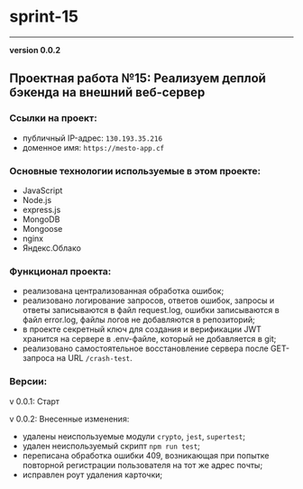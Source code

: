 # sprint-15
______________________
__version 0.0.2__

## Проектная работа №15: Реализуем деплой бэкенда на внешний веб-сервер

### Ссылки на проект:

- публичный IP-адрес: `130.193.35.216`
- доменное имя: `https://mesto-app.cf`

### Основные технологии используемые в этом проекте:

- JavaScript
- Node.js
- express.js
- MongoDB
- Mongoose
- nginx
- Яндекс.Облако

### Функционал проекта:

- реализована централизованная обработка ошибок;
- реализовано логирование запросов, ответов ошибок, запросы и ответы записываются в файл request.log, ошибки записываются в файл error.log, файлы логов не добавляются в репозиторий;
- в проекте секретный ключ для создания и верификации JWT хранится на сервере в .env-файле, который не добавляется в git;
- реализовано самостоятельное восстановление сервера после GET-запроса на URL `/crash-test`.

### Версии:

v 0.0.1: Старт

v 0.0.2: Внесенные изменения:

- удалены неиспользуемые модули `crypto`, `jest`, `supertest`; 
- удален неиспользуемый скрипт `npm run test`;
- переписана обработка ошибки 409, возникающая при попытке повторной регистрации пользователя на тот же адрес почты;
- исправлен роут удаления карточки;
